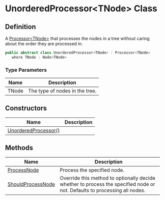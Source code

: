 # UnorderedProcessor&lt;TNode&gt; Class
## Definition

A [Processor&lt;TNode&gt;](MrKWatkins.Ast.Processing.Processor-1.md) that processes the nodes in a tree without caring about the order they are processed in.

```c#
public abstract class UnorderedProcessor<TNode> : Processor<TNode>
   where TNode : Node<TNode>
```

### Type Parameters

| Name | Description |
| ---- | ----------- |
| TNode | The type of nodes in the tree. |

## Constructors

| Name | Description |
| ---- | ----------- |
| [UnorderedProcessor()](MrKWatkins.Ast.Processing.UnorderedProcessor-1.-ctor.md) |  |

## Methods

| Name | Description |
| ---- | ----------- |
| [ProcessNode](MrKWatkins.Ast.Processing.UnorderedProcessor-1.ProcessNode.md) | Process the specified node. |
| [ShouldProcessNode](MrKWatkins.Ast.Processing.UnorderedProcessor-1.ShouldProcessNode.md) | Override this method to optionally decide whether to process the specified node or not. Defaults to processing all nodes. |

